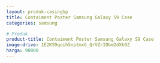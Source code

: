 ```yaml
---
layout: produk-casinghp
title: Contaiment Poster Samsung Galaxy S9 Case
categories: samsung

# Produk
product-title: Contaiment Poster Samsung Galaxy S9 Case
image-drive: 1E2KS9qoih5nptmxG_QrVZrIObm2dXk0Z
harga: 90000
---
```

